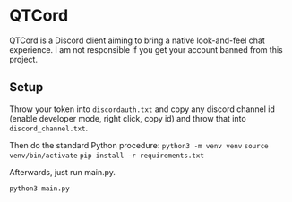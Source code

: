 # QTCord
QTCord is a Discord client aiming to bring a native look-and-feel chat experience. I am not responsible if you get your account banned from this project.

## Setup
Throw your token into `discordauth.txt` and copy any discord channel id (enable developer mode, right click, copy id) and throw that into `discord_channel.txt`.

Then do the standard Python procedure:
`python3 -m venv venv`
`source venv/bin/activate`
`pip install -r requirements.txt`

Afterwards, just run main.py.
```shell
python3 main.py
```
